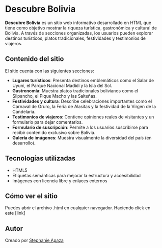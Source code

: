# Descubre Bolivia

**Descubre Bolivia** es un sitio web informativo desarrollado en HTML que tiene como objetivo mostrar la riqueza turística, gastronómica y cultural de Bolivia. A través de secciones organizadas, los usuarios pueden explorar destinos turísticos, platos tradicionales, festividades y testimonios de viajeros.

## Contenido del sitio
El sitio cuenta con las siguientes secciones:

- **Lugares turísticos**: Presenta destinos emblemáticos como el Salar de Uyuni, el Parque Nacional Madidi y la Isla del Sol.
- **Gastronomía**: Muestra platos tradicionales bolivianos como el Silpancho, el Pique Macho y las Salteñas.
- **Festividades y cultura**: Describe celebraciones importantes como el Carnaval de Oruro, la Feria de Alasitas y la festividad de la Virgen de la Candelaria.
- **Testimonios de viajeros**: Contiene opiniones reales de visitantes y un formulario para dejar comentarios.
- **Formulario de suscripción**: Permite a los usuarios suscribirse para recibir contenido exclusivo sobre Bolivia.
- **Galería de imágenes**: Muestra visualmente la diversidad del país (en desarrollo).

## Tecnologías utilizadas
- HTML5
- Etiquetas semánticas para mejorar la estructura y accesibilidad
- Imágenes con licencia libre y enlaces externos

## Cómo ver el sitio
Puedes abrir el archivo .html en cualquier navegador. Haciendo click en este [link]

## Autor
Creado por [Stephanie Apaza](https://github.com/StephanieApaza) 